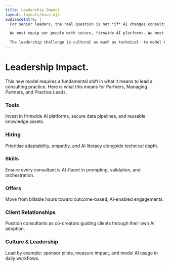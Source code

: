 ```yaml
---
title: Leadership Impact
layout: layouts/base.njk
audienceIntro: |
  For senior leaders, the real question is not *if* AI changes consulting, but *what it demands of us*. The implications cut across tools, hiring, skills, offers, and client relationships.

  We must equip our people with secure, firmwide AI platforms. We must hire for adaptability, empathy, and fluency with AI. We must train every consultant to prompt, validate, and orchestrate AI in their daily workflow. We must reshape our offers around outcomes, not billable hours. And we must position ourselves with clients not as providers, but as co-creators.

  The leadership challenge is cultural as much as technical: to model AI adoption, sponsor pilots, measure impact, and share stories of success. The partners and managing partners who act decisively will define the trajectory of Infosys Consulting in the AI era.
---
```


<h1 class="grid-main-content">Leadership Impact.</h1>

<div class="grid-main-content">
	<p>This new model requires a fundamental shift in what it means to lead a consulting practice. Here is what this means for Partners, Managing Partners, and Practice Leads.</p>
</div>

<div class="grid-main-content horizontal-group cols-3">
	<div class="group-item">
		<h3>Tools</h3>
		<p>Invest in firmwide AI platforms, secure data pipelines, and reusable knowledge assets.</p>
	</div>
	<div class="group-item">
		<h3>Hiring</h3>
		<p>Prioritise adaptability, empathy, and AI literacy alongside technical depth.</p>
	</div>
	<div class="group-item">
		<h3>Skills</h3>
		<p>Ensure every consultant is AI-fluent in prompting, validation, and orchestration.</p>
	</div>
	<div class="group-item">
		<h3>Offers</h3>
		<p>Move from billable hours toward outcome-based, AI-enabled engagements.</p>
	</div>
	<div class="group-item">
		<h3>Client Relationships</h3>
		<p>Position consultants as co-creators guiding clients through their own AI adoption.</p>
	</div>
	<div class="group-item">
		<h3>Culture & Leadership</h3>
		<p>Lead by example: sponsor pilots, measure impact, and model AI usage in daily workflows.</p>
	</div>
</div>
